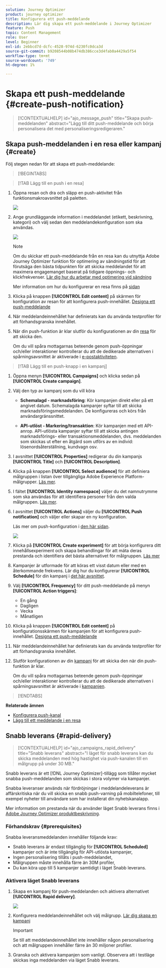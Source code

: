 ```yaml
---
solution: Journey Optimizer
product: journey optimizer
title: Konfigurera ett push-meddelande
description: Lär dig skapa ett push-meddelande i Journey Optimizer
feature: Push
topic: Content Management
role: User
level: Beginner
exl-id: 2ebbcd7d-dcfc-4528-974d-6230fc0dca3d
source-git-commit: b9208544b08b474db386cce3d4fab0a4429a5f54
workflow-type: tm+mt
source-wordcount: '749'
ht-degree: 1%

---
```


# Skapa ett push-meddelande {#create-push-notification}

>[!CONTEXTUALHELP]
>id="ajo_message_push"
>title="Skapa push-meddelanden"
>abstract="Lägg till ditt push-meddelande och börja personalisera det med personaliseringsredigeraren."

## Skapa push-meddelanden i en resa eller kampanj {#create}

Följ stegen nedan för att skapa ett push-meddelande:

>[!BEGINTABS]

>[!TAB Lägg till en push i en resa]

1. Öppna resan och dra och släpp en push-aktivitet från funktionsmakroavsnittet på paletten.

   ![](assets/push_create_1.png)

1. Ange grundläggande information i meddelandet (etikett, beskrivning, kategori) och välj sedan den meddelandekonfiguration som ska användas.

   ![](assets/push_create_2.png)

   >[!NOTE]
   >
   >Om du skickar ett push-meddelande från en resa kan du utnyttja Adobe Journey Optimizer funktion för optimering av sändningstid för att förutsäga den bästa tidpunkten för att skicka meddelandet för att maximera engagemanget baserat på tidigare öppnings- och klickfrekvenser. [Lär dig hur du arbetar med optimering vid sändning](../building-journeys/journeys-message.md#send-time-optimization)

   Mer information om hur du konfigurerar en resa finns på [sidan](../building-journeys/journey-gs.md)

1. Klicka på knappen **[!UICONTROL Edit content]** på skärmen för konfiguration av resan för att konfigurera push-innehållet. [Designa ett push-meddelande](design-push.md)

1. När meddelandeinnehållet har definierats kan du använda testprofiler för att förhandsgranska innehållet.

1. När din push-funktion är klar slutför du konfigurationen av din [resa](../building-journeys/journey-gs.md) för att skicka den.

   Om du vill spåra mottagarnas beteende genom push-öppningar och/eller interaktioner kontrollerar du att de dedikerade alternativen i spårningsavsnittet är aktiverade i [e-postaktiviteten](../building-journeys/journeys-message.md).

>[!TAB Lägg till en push-knapp i en kampanj]

1. Öppna menyn **[!UICONTROL Campaigns]** och klicka sedan på **[!UICONTROL Create campaign]**.

1. Välj den typ av kampanj som du vill köra

   * **Schemalagd - marknadsföring**: Kör kampanjen direkt eller på ett angivet datum. Schemalagda kampanjer syftar till att skicka marknadsföringsmeddelanden. De konfigureras och körs från användargränssnittet.

   * **API-utlöst - Markering/transaktion**: Kör kampanjen med ett API-anrop. API-utlösta kampanjer syftar till att skicka antingen marknadsförings- eller transaktionsmeddelanden, dvs. meddelanden som skickas ut efter en åtgärd som utförs av en individ: lösenordsåterställning, kundvagn osv.

1. I avsnittet **[!UICONTROL Properties]** redigerar du din kampanjs **[!UICONTROL Title]** och **[!UICONTROL Description]**.

1. Klicka på knappen **[!UICONTROL Select audience]** för att definiera målgruppen i listan över tillgängliga Adobe Experience Platform-målgrupper. [Läs mer](../audience/about-audiences.md).

1. I fältet **[!UICONTROL Identity namespace]** väljer du det namnutrymme som ska användas för att identifiera personer från den valda målgruppen. [Läs mer](../event/about-creating.md#select-the-namespace).

1. I avsnittet **[!UICONTROL Actions]** väljer du **[!UICONTROL Push notification]** och väljer eller skapar en ny konfiguration.

   Läs mer om push-konfiguration i [den här sidan](push-configuration.md).

   ![](assets/push_create_3.png)

1. Klicka på **[!UICONTROL Create experiment]** för att börja konfigurera ditt innehållsexperiment och skapa behandlingar för att mäta deras prestanda och identifiera det bästa alternativet för målgruppen. [Läs mer](../content-management/content-experiment.md)

1. Kampanjer är utformade för att köras ett visst datum eller med en återkommande frekvens. Lär dig hur du konfigurerar **[!UICONTROL Schedule]** för din kampanj i [det här avsnittet](../campaigns/create-campaign.md#schedule).

1. Välj **[!UICONTROL Frequency]** för ditt push-meddelande på menyn **[!UICONTROL Action triggers]**:

   * En gång
   * Dagligen
   * Vecka
   * Månatligen

1. Klicka på knappen **[!UICONTROL Edit content]** på konfigurationsskärmen för kampanjen för att konfigurera push-innehållet. [Designa ett push-meddelande](design-push.md)

1. När meddelandeinnehållet har definierats kan du använda testprofiler för att förhandsgranska innehållet.

1. Slutför konfigurationen av din [kampanj](../campaigns/create-campaign.md) för att skicka den när din push-funktion är klar.

   Om du vill spåra mottagarnas beteende genom push-öppningar och/eller interaktioner kontrollerar du att de dedikerade alternativen i spårningsavsnittet är aktiverade i [kampanjen](../campaigns/create-campaign.md).

>[!ENDTABS]

**Relaterade ämnen**

* [Konfigurera push-kanal](push-gs.md)
* [Lägg till ett meddelande i en resa](../building-journeys/journeys-message.md)

## Snabb leverans {#rapid-delivery}

>[!CONTEXTUALHELP]
>id="ajo_campaigns_rapid_delivery"
>title="Snabb leverans"
>abstract="I läget för snabb leverans kan du skicka meddelanden med hög hastighet via push-kanalen till en målgrupp på under 30 MB."

Snabb leverans är ett [!DNL Journey Optimizer]-tillägg som tillåter mycket snabba push-meddelanden som skickas i stora volymer via kampanjer.

Snabba leveranser används när fördröjningar i meddelandeleverans är affärskritiska när du vill skicka en snabb push-varning på mobiltelefoner, till exempel nyheter till användare som har installerat din nyhetskanalapp.

Mer information om prestanda när du använder läget Snabb leverans finns i [Adobe Journey Optimizer produktbeskrivning](https://helpx.adobe.com/legal/product-descriptions/adobe-journey-optimizer.html).

### Förhandskrav {#prerequisites}

Snabba leveransmeddelanden innehåller följande krav:

* Snabb leverans är endast tillgänglig för **[!UICONTROL Scheduled]** kampanjer och är inte tillgänglig för API-utlösta kampanjer,
* Ingen personalisering tillåts i push-meddelandet,
* Målgruppen måste innehålla färre än 30M profiler,
* Du kan köra upp till 5 kampanjer samtidigt i läget Snabb leverans.

### Aktivera läget Snabb leverans

1. Skapa en kampanj för push-meddelanden och aktivera alternativet **[!UICONTROL Rapid delivery]**.

   ![](assets/create-campaign-burst.png)

1. Konfigurera meddelandeinnehållet och välj målgrupp. [Lär dig skapa en kampanj](#create)

   >[!IMPORTANT]
   >
   >Se till att meddelandeinnehållet inte innehåller någon personalisering och att målgruppen innehåller färre än 30 miljoner profiler.

1. Granska och aktivera kampanjen som vanligt. Observera att i testläge skickas inga meddelanden via läget Snabb leverans.